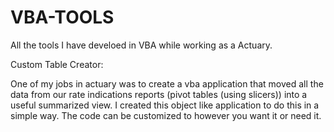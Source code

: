# VBA-TOOLS

All the tools I have develoed in VBA while working as a Actuary.

Custom Table Creator:

One of my jobs in actuary was to create a vba application that moved all the data from our rate indications reports (pivot tables (using slicers)) into a useful summarized view.  I created this object like application to do this in a simple way.  The code can be customized to however you want it or need it. 

